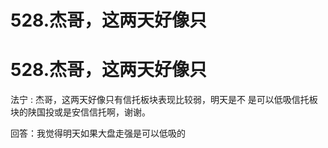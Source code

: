# 528.杰哥，这两天好像只

# 528.杰哥，这两天好像只

法宁 : 杰哥，这两天好像只有信托板块表现比较弱，明天是不 是可以低吸信托板块的陕国投或是安信信托啊，谢谢。

回答：我觉得明天如果大盘走强是可以低吸的